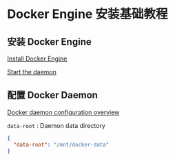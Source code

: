 # Docker Engine 安装基础教程


## 安装 Docker Engine

[Install Docker Engine](https://docs.docker.com/engine/install/)

[Start the daemon](https://docs.docker.com/config/daemon/start/)

## 配置 Docker Daemon


[Docker daemon configuration overview](https://docs.docker.com/config/daemon/)


`data-root` : Daemon data directory

```json
{
  "data-root": "/mnt/docker-data"
}
```